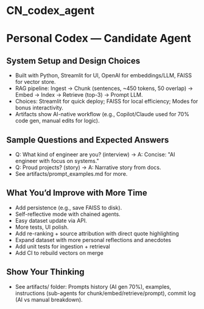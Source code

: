 # CN_codex_agent

# Personal Codex — Candidate Agent

## System Setup and Design Choices
- Built with Python, Streamlit for UI, OpenAI for embeddings/LLM, FAISS for vector store.
- RAG pipeline: Ingest → Chunk (sentences, ~450 tokens, 50 overlap) → Embed → Index → Retrieve (top-3) → Prompt LLM.
- Choices: Streamlit for quick deploy; FAISS for local efficiency; Modes for bonus interactivity.
- Artifacts show AI-native workflow (e.g., Copilot/Claude used for 70% code gen, manual edits for logic).

## Sample Questions and Expected Answers
- Q: What kind of engineer are you? (interview) → A: Concise: "AI engineer with focus on systems."
- Q: Proud projects? (story) → A: Narrative story from docs.
- See artifacts/prompt_examples.md for more.

## What You’d Improve with More Time
- Add persistence (e.g., save FAISS to disk).
- Self-reflective mode with chained agents.
- Easy dataset update via API.
- More tests, UI polish.
- Add re-ranking + source attribution with direct quote highlighting
- Expand dataset with more personal reflections and anecdotes
- Add unit tests for ingestion + retrieval
- Add CI to rebuild vectors on merge

## Show Your Thinking
- See artifacts/ folder: Prompts history (AI gen 70%), examples, instructions (sub-agents for chunk/embed/retrieve/prompt), commit log (AI vs manual breakdown).

